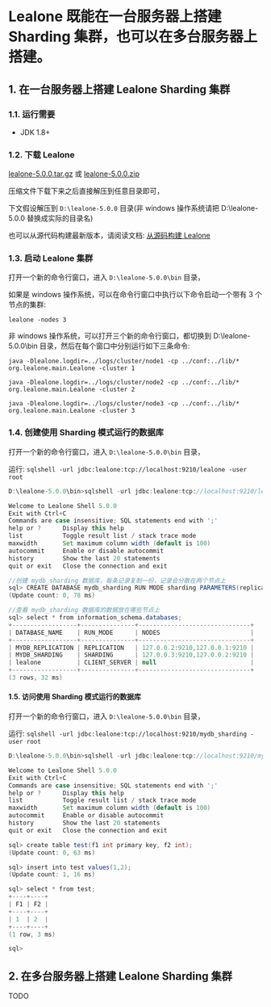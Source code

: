 # Lealone 既能在一台服务器上搭建 Sharding 集群，也可以在多台服务器上搭建。


## 1. 在一台服务器上搭建 Lealone Sharding 集群


### 1.1. 运行需要

* JDK 1.8+


### 1.2. 下载 Lealone

[lealone-5.0.0.tar.gz](https://github.com/lealone/Lealone-Docs/releases/download/lealone-docs-1.0.0/lealone-5.0.0.tar.gz)
或
[lealone-5.0.0.zip](https://github.com/lealone/Lealone-Docs/releases/download/lealone-docs-1.0.0/lealone-5.0.0.zip)

压缩文件下载下来之后直接解压到任意目录即可，

下文假设解压到 `D:\lealone-5.0.0` 目录(非 windows 操作系统请把 D:\lealone-5.0.0 替换成实际的目录名)

也可以从源代码构建最新版本，请阅读文档: [从源码构建 Lealone](https://github.com/lealone/Lealone-Docs/blob/master/%E5%BA%94%E7%94%A8%E6%96%87%E6%A1%A3/%E4%BB%8E%E6%BA%90%E7%A0%81%E6%9E%84%E5%BB%BALealone.md)


### 1.3. 启动 Lealone 集群

打开一个新的命令行窗口，进入 `D:\lealone-5.0.0\bin` 目录，

如果是 windows 操作系统，可以在命令行窗口中执行以下命令启动一个带有 3 个节点的集群:

`lealone -nodes 3`

非 windows 操作系统，可以打开三个新的命令行窗口，都切换到 D:\lealone-5.0.0\bin 目录，然后在每个窗口中分别运行如下三条命令:

`java -Dlealone.logdir=../logs/cluster/node1 -cp ../conf:../lib/* org.lealone.main.Lealone -cluster 1`

`java -Dlealone.logdir=../logs/cluster/node2 -cp ../conf:../lib/* org.lealone.main.Lealone -cluster 2`

`java -Dlealone.logdir=../logs/cluster/node3 -cp ../conf:../lib/* org.lealone.main.Lealone -cluster 3`


### 1.4. 创建使用 Sharding 模式运行的数据库

打开一个新的命令行窗口，进入 `D:\lealone-5.0.0\bin` 目录，

运行: `sqlshell -url jdbc:lealone:tcp://localhost:9210/lealone -user root`

```java
D:\lealone-5.0.0\bin>sqlshell -url jdbc:lealone:tcp://localhost:9210/lealone -user root

Welcome to Lealone Shell 5.0.0
Exit with Ctrl+C
Commands are case insensitive; SQL statements end with ';'
help or ?      Display this help
list           Toggle result list / stack trace mode
maxwidth       Set maximum column width (default is 100)
autocommit     Enable or disable autocommit
history        Show the last 20 statements
quit or exit   Close the connection and exit

//创建 mydb_sharding 数据库，每条记录复制一份，记录会分散在两个节点上
sql> CREATE DATABASE mydb_sharding RUN MODE sharding PARAMETERS(replication_factor: 1, assignment_factor: 2);
(Update count: 0, 78 ms)

//查看 mydb_sharding 数据库的数据放在哪些节点上
sql> select * from information_schema.databases;
+------------------+---------------+-------------------------------+
| DATABASE_NAME    | RUN_MODE      | NODES                         |
+------------------+---------------+-------------------------------+
| MYDB_REPLICATION | REPLICATION   | 127.0.0.2:9210,127.0.0.1:9210 |
| MYDB_SHARDING    | SHARDING      | 127.0.0.3:9210,127.0.0.2:9210 |
| lealone          | CLIENT_SERVER | null                          |
+------------------+---------------+-------------------------------+
(3 rows, 32 ms)

```

#### 1.5. 访问使用 Sharding 模式运行的数据库

打开一个新的命令行窗口，进入 `D:\lealone-5.0.0\bin` 目录，

运行: `sqlshell -url jdbc:lealone:tcp://localhost:9210/mydb_sharding -user root`

```java
D:\lealone-5.0.0\bin>sqlshell -url jdbc:lealone:tcp://localhost:9210/mydb_sharding -user root

Welcome to Lealone Shell 5.0.0
Exit with Ctrl+C
Commands are case insensitive; SQL statements end with ';'
help or ?      Display this help
list           Toggle result list / stack trace mode
maxwidth       Set maximum column width (default is 100)
autocommit     Enable or disable autocommit
history        Show the last 20 statements
quit or exit   Close the connection and exit

sql> create table test(f1 int primary key, f2 int);
(Update count: 0, 63 ms)

sql> insert into test values(1,2);
(Update count: 1, 16 ms)

sql> select * from test;
+----+----+
| F1 | F2 |
+----+----+
| 1  | 2  |
+----+----+
(1 row, 3 ms)

sql>
```


## 2. 在多台服务器上搭建 Lealone Sharding 集群

TODO

